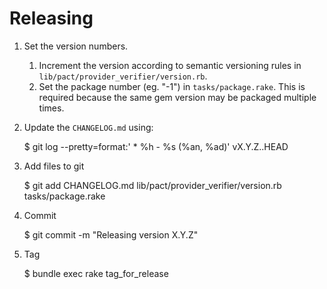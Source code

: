 # Releasing

1. Set the version numbers.

    1. Increment the version according to semantic versioning rules in `lib/pact/provider_verifier/version.rb`.
    1. Set the package number (eg. "-1") in `tasks/package.rake`. This is required because the same gem version may be packaged multiple times.

2. Update the `CHANGELOG.md` using:

    $ git log --pretty=format:'  * %h - %s (%an, %ad)' vX.Y.Z..HEAD

3. Add files to git

    $ git add CHANGELOG.md lib/pact/provider_verifier/version.rb tasks/package.rake

4. Commit

    $ git commit -m "Releasing version X.Y.Z"

5. Tag

    $ bundle exec rake tag_for_release
